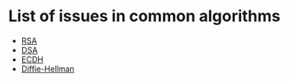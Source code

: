 # List of issues in common algorithms
* [RSA](rsa.md)
* [DSA](dsa.md)
* [ECDH](ecdh.md)
* [Diffie-Hellman](dh.md)
